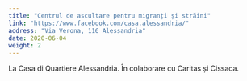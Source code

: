 ```yaml
---
title: "Centrul de ascultare pentru migranți și străini"
link: "https://www.facebook.com/casa.alessandria/"
address: "Via Verona, 116 Alessandria"
date: 2020-06-04
weight: 2
---
```


La Casa di Quartiere Alessandria. În colaborare cu Caritas și Cissaca.
